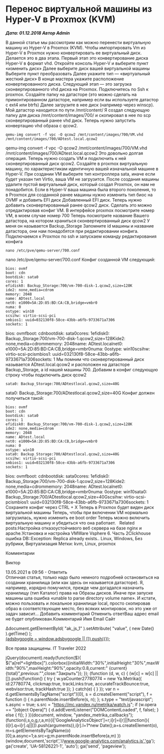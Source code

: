 # Перенос виртуальной машины из Hyper-V в Proxmox (KVM)                	  
***Дата: 01.12.2018 Автор Admin***

В данной статье мы рассмотрим как можно перенести виртуальную машину из Hyper-V в Proxmox (KVM).
Чтобы импортировать Vm из Hyper-V в Proxmox нужно конвертировать ее виртуальный диск.
Делается это в два этапа.
Первый этап это конвертирование диска Hyper-V в формат vhd.
Откройте консоль Hyper-V и выберите пункт &#171;изменить диск&#187;
Далее выберите диск вашей виртуальной машины
Выберите пункт преобразовать
Далее укажите тип &#8212; &#171;виртуальный жесткий диск&#187;
В конце мастера укажите расположение конвертированного диска.
Следующий этап &#8212; это загрузка сконвертированного vhd диска на Proxmox.
Подключитесь по Ssh к proxmox.
Создайте папку на датасторе (это можно сделать на примонтированном датасторе, например если вы используете датастор с ext4 или btrfs)
Далее загрузите в нее диск (например через winscp).
Мой датастор находится по пути /mnt/content/
Я создал следующую папку для диска /mnt/content/images/700/ и скопировал в нее по scp сконвертированный ранее vhd диск.
Теперь нужно запустить конвертацию vhd образа с qcow2.
```
qemu-img convert -f vpc -O qcow2 /mnt/content/images/700/VM.vhd /mnt/content/images/700/ADtest.local.qcow2
```
qemu-img convert -f vpc -O qcow2 /mnt/content/images/700/VM.vhd /mnt/content/images/700/ADtest.local.qcow2
Это довольно долгая операция.
Теперь нужно создать VM и подключить к ней сконвертированный диск qcow2.
Создайте в proxmox виртуальную машину, по характеристикам идентичную вашей изначальной машине в Hyper-V.
При создании VM выберите тип контроллера sata, иначе если будет указан тип Virtio, ваша VM не загрузится.
После создания машины удалите пустой виртуальный диск, который создал Proxmox, он нам не понадобится.
Если в Hyper-V ваша машина была второго поколения, то в Proxmox для созданной ранее машины нужно изменить тип биос на OVMF и добавить EFI диск
Добавленный EFI диск.
Теперь нужно добавить сконвертированный ранее qcow2 диск.
Сделать это можно отредактировав конфиг VM.
В интерфейсе proxmox посмотрите номер VM, в моем случае номер 700
Теперь посмотрите название Вашего датастора, на котором храниться сконвертированный диск qcow2
У меня он называется Backup_Storage
Запомните id машины и название датастора, они нам понадобятся при редактировании конфига.
Подключаемся к Proxmox по ssh и запускаем команду редактирования конфига
```
nano /etc/pve/qemu-server/700.conf
```
nano /etc/pve/qemu-server/700.conf
Конфиг созданной VM следующий:
```
bios: ovmf
boot: cdn
bootdisk: sata0
cores: 1
efidisk0: Backup_Storage:700/vm-700-disk-1.qcow2,size=128K
ide2: none,media=cdrom
memory: 2048
name: ADtest.local
net0: e1000=5A:2D:85:BD:CA:CB,bridge=vmbr0
numa: 0
ostype: win10
scsihw: virtio-scsi-pci
smbios1: uuid=032130f8-58ce-43bb-a6fb-9733671a7306
sockets: 1
```
bios: ovmfboot: cdnbootdisk: sata0cores: 1efidisk0: Backup_Storage:700/vm-700-disk-1.qcow2,size=128Kide2: none,media=cdrommemory: 2048name: ADtest.localnet0: e1000=5A:2D:85:BD:CA:CB,bridge=vmbr0numa: 0ostype: win10scsihw: virtio-scsi-pcismbios1: uuid=032130f8-58ce-43bb-a6fb-9733671a7306sockets: 1
Мы помним что сконвертированный диск называется ADtest.local.qcow2 и расположен на датасторе Backup_Storage, а id нашей машины 700.
Добавим в конфиг следующую строку чтобы подключить диск qcow2
```
sata0: Backup_Storage:700/ADtestlocal.qcow2,size=40G
```
sata0: Backup_Storage:700/ADtestlocal.qcow2,size=40G
Конфиг должен получиться такой:
```
bios: ovmf
boot: cdn
bootdisk: sata0
cores: 1
efidisk0: Backup_Storage:700/vm-700-disk-1.qcow2,size=128K
ide2: none,media=cdrom
memory: 2048
name: ADtest.local
net0: e1000=5A:2D:85:BD:CA:CB,bridge=vmbr0
numa: 0
ostype: win10
sata0: Backup_Storage:700/ADtestlocal.qcow2,size=40G
scsihw: virtio-scsi-pci
smbios1: uuid=032130f8-58ce-43bb-a6fb-9733671a7306
sockets: 1
```
bios: ovmfboot: cdnbootdisk: sata0cores: 1efidisk0: Backup_Storage:700/vm-700-disk-1.qcow2,size=128Kide2: none,media=cdrommemory: 2048name: ADtest.localnet0: e1000=5A:2D:85:BD:CA:CB,bridge=vmbr0numa: 0ostype: win10sata0: Backup_Storage:700/ADtestlocal.qcow2,size=40Gscsihw: virtio-scsi-pcismbios1: uuid=032130f8-58ce-43bb-a6fb-9733671a7306sockets: 1
Сохраните конфиг через CTRL + X
Теперь в Proxmox будет виден диск виртуальной машины
Теперь, чтобы при включении VM нормально загрузилась, нужно изменить ее boot order
Теперь можно включить виртуальную машину и убедиться что она работает.
&nbsp;
Related posts:Настройка отказоустойчивого веб сервера на базе nginx и apache.Установка и настройка VMWare Vsphere 6. Часть 2Clickhouse ошибка DB::Exception: Replica already exists..
 Linux, Windows, Без рубрики, Виртуализация 
 Метки: kvm, Linux, proxmox  
                        
Комментарии
        
Виктор
  
13.05.2021 в 09:56 - 
Ответить                                
Отличная статья, только надо было немного подробней остановиться на создании хранилища (или как здесь он называется датасторе). Я, например, изрядно помучился, прежде чем догадался назначить хранилищу (тип Каталог) права на Образы дисков. Иначе при запуске машины шла ошибка &#171;unable to parse directory volume name&#187;. И кстати, можно пользовать и локальное хранилище local, просто скопировав образ в соответствующее место, без всяких монтировок, но это уже от задач зависит&#8230;
Добавить комментарий Отменить ответВаш адрес email не будет опубликован.Комментарий Имя 
Email 
Сайт 
 
&#916;document.getElementById( "ak_js_1" ).setAttribute( "value", ( new Date() ).getTime() );	
<ins class="adsbygoogle"
style="display:block"
data-ad-client="ca-pub-1890562251101921"
data-ad-slot="9117958896"
data-ad-format="auto">
(adsbygoogle = window.adsbygoogle || []).push({});
  
Все права защищены. IT Traveler 2022 
                            
jQuery(document).ready(function($){
$("a[rel*=lightbox]").colorbox({initialWidth:"30%",initialHeight:"30%",maxWidth:"90%",maxHeight:"90%",opacity:0.8,current:" {current}  {total}",previous:"",close:"Закрыть"});
});
(function (d, w, c) {
(w[c] = w[c] || []).push(function() {
try {
w.yaCounter27780774 = new Ya.Metrika({
id:27780774,
clickmap:true,
trackLinks:true,
accurateTrackBounce:true,
webvisor:true,
trackHash:true
});
} catch(e) { }
});
var n = d.getElementsByTagName("script")[0],
s = d.createElement("script"),
f = function () { n.parentNode.insertBefore(s, n); };
s.type = "text/javascript";
s.async = true;
s.src = "https://mc.yandex.ru/metrika/watch.js";
if (w.opera == "[object Opera]") {
d.addEventListener("DOMContentLoaded", f, false);
} else { f(); }
})(document, window, "yandex_metrika_callbacks");
(function(i,s,o,g,r,a,m){i['GoogleAnalyticsObject']=r;i[r]=i[r]||function(){
(i[r].q=i[r].q||[]).push(arguments)},i[r].l=1*new Date();a=s.createElement(o),
m=s.getElementsByTagName(o)[0];a.async=1;a.src=g;m.parentNode.insertBefore(a,m)
})(window,document,'script','//www.google-analytics.com/analytics.js','ga');
ga('create', 'UA-58126221-1', 'auto');
ga('send', 'pageview');
